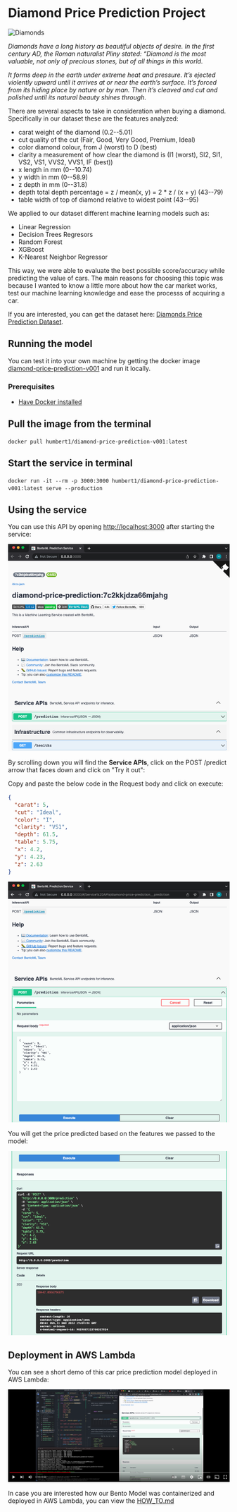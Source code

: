 # Diamond Price Prediction Project

![Diamonds](https://www.google.com/url?sa=i&url=https%3A%2F%2Fteamcoact.com%2Fblog%2F2019%2F07%2Fbecome-diamond-go-through-fire%2F&psig=AOvVaw39WiZG0Yuv-vf7IuLos-6V&ust=1670896515276000&source=images&cd=vfe&ved=0CBAQjRxqFwoTCKDTltz88vsCFQAAAAAdAAAAABAE)

<em>Diamonds have a long history as beautiful objects of desire. In the first century AD, the Roman naturalist Pliny stated: “Diamond is the most valuable, not only of precious stones, but of all things in this world.

It forms deep in the earth under extreme heat and pressure. It’s ejected violently upward until it arrives at or near the earth’s surface. It’s forced from its hiding place by nature or by man. Then it’s cleaved and cut and polished until its natural beauty shines through.</em>

There are several aspects to take in consideration when buying a diamond. Specifically in our dataset these are the features analyzed:

- carat weight of the diamond (0.2--5.01)
- cut quality of the cut (Fair, Good, Very Good, Premium, Ideal)
- color diamond colour, from J (worst) to D (best)
- clarity a measurement of how clear the diamond is (I1 (worst), SI2, SI1, VS2, VS1, VVS2, VVS1, IF (best))
- x length in mm (0--10.74)
- y width in mm (0--58.9)
- z depth in mm (0--31.8)
- depth total depth percentage = z / mean(x, y) = 2 \* z / (x + y) (43--79)
- table width of top of diamond relative to widest point (43--95)

We applied to our dataset different machine learning models such as:

- Linear Regression
- Decision Trees Regresors
- Random Forest
- XGBoost
- K-Nearest Neighbor Regressor

This way, we were able to evaluate the best possible score/accuracy while predicting the value of cars. The main reasons for choosing this topic was because I wanted to know a little more about how the car market works, test our machine learning knowledge and ease the processs of acquiring a car.

If you are interested, you can get the dataset here: [Diamonds Price Prediction Dataset](https://www.kaggle.com/datasets/shivam2503/diamonds).

## Running the model

You can test it into your own machine by getting the docker image [diamond-price-prediction-v001](https://hub.docker.com/repository/docker/humbert1/diamond-price-prediction-v001) and run it locally.

### Prerequisites

- [Have Docker installed](https://docs.docker.com/get-docker/)

## Pull the image from the terminal

`docker pull humbert1/diamond-price-prediction-v001:latest`

## Start the service in terminal

`docker run -it --rm -p 3000:3000 humbert1/diamond-price-prediction-v001:latest serve --production`

## Using the service

You can use this API by opening [http://localhost:3000](http://localhost:3000) after starting the service:

![service1](resources/service1.png)

By scrolling down you will find the **Service APIs**, click on the POST /predict arrow that faces down and click on "Try it out":

Copy and paste the below code in the Request body and click on execute:

```json
{
  "carat": 5,
  "cut": "Ideal",
  "color": "I",
  "clarity": "VS1",
  "depth": 61.5,
  "table": 5.75,
  "x": 4.2,
  "y": 4.23,
  "z": 2.63
}
```

![service2](resources/service2.png)

You will get the price predicted based on the features we passed to the model:

![service3](resources/service3.png)

## Deployment in AWS Lambda

You can see a short demo of this car price prediction model deployed in AWS Lambda:

[![video](resources/video.png)](https://youtu.be/X14PdG2QVn8)

In case you are interested how our Bento Model was containerized and deployed in AWS Lambda, you can view the [HOW_TO.md](HOW_TO.md)
